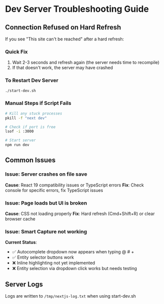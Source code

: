 # Dev Server Troubleshooting Guide

## Connection Refused on Hard Refresh

If you see "This site can't be reached" after a hard refresh:

### Quick Fix
1. Wait 2-3 seconds and refresh again (the server needs time to recompile)
2. If that doesn't work, the server may have crashed

### To Restart Dev Server
```bash
./start-dev.sh
```

### Manual Steps if Script Fails
```bash
# Kill any stuck processes
pkill -f "next dev"

# Check if port is free
lsof -i :3000

# Start server
npm run dev
```

## Common Issues

### Issue: Server crashes on file save
**Cause**: React 19 compatibility issues or TypeScript errors
**Fix**: Check console for specific errors, fix TypeScript issues

### Issue: Page loads but UI is broken
**Cause**: CSS not loading properly
**Fix**: Hard refresh (Cmd+Shift+R) or clear browser cache

### Issue: Smart Capture not working
**Current Status**: 
- ✅ Autocomplete dropdown now appears when typing @ # +
- ✅ Entity selector buttons work
- ❌ Inline highlighting not yet implemented
- ❌ Entity selection via dropdown click works but needs testing

## Server Logs
Logs are written to `/tmp/nextjs-log.txt` when using start-dev.sh